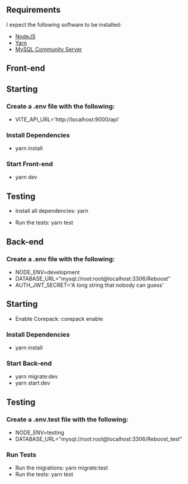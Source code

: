 ## Requirements

I expect the following software to be installed:

- [NodeJS](https://nodejs.org)
- [Yarn](https://yarnpkg.com)
- [MySQL Community Server](https://dev.mysql.com/downloads/mysql/)

## Front-end

## Starting
### Create a .env file with the following:
* VITE_API_URL='http://localhost:9000/api'

### Install Dependencies
 * yarn install
### Start Front-end
 * yarn dev
## Testing
* Install all dependencies: yarn

* Run the tests: yarn test

## Back-end
### Create a .env file with the following:
* NODE_ENV=development
* DATABASE_URL="mysql://root:root@localhost:3306/Reboost"
* AUTH_JWT_SECRET='A long string that nobody can guess'

  
## Starting
* Enable Corepack: corepack enable
### Install Dependencies
 * yarn install
### Start Back-end
* yarn migrate:dev
* yarn start:dev

## Testing
### Create a .env.test file with the following:
* NODE_ENV=testing
* DATABASE_URL="mysql://root:root@localhost:3306/Reboost_test"
### Run Tests
* Run the migrations: yarn migrate:test
* Run the tests: yarn test
